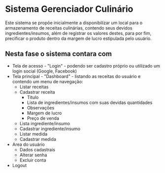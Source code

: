 # Sistema Gerenciador Culinário

Este sistema se propõe inicialmente a disponibilizar um local para o armazenamento de receitas culinárias, contendo seus devidos ingredientes/insumos, além de registrar os valores destes, para por fim, precificar o produto dentro da margem de lucro estipulada pelo usuário.

## Nesta fase o sistema contara com

- Tela de acesso - "Login" - podendo ser cadastro próprio ou utilizado um login social (Google, Facebook)
- Tela principal - "Dashboard" - listando as receitas do usuário e contendo um menu de navegação:
  - Listar receitas
  - Cadastrar receita
    - Título
    - Lista de
      ingredientes/insumos com suas devidas quantidades
    - Observações
    - Margem de lucro
    - Preço de venda
  - Lista
    ingrediente/insumo
  - Cadastrar
    ingrediente/insumo
  - Listar medida
  - Cadastrar medida
- Area do usuário
  - Dados cadastrais
  - Alterar senha
  - Excluir conta
- Logout
